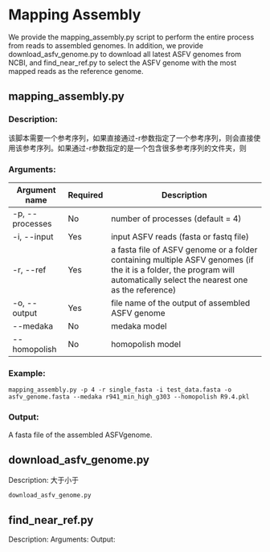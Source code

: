 #  Mapping Assembly
We provide the mapping_assembly.py script to perform the entire process from reads to assembled genomes. In addition, we provide download_asfv_genome.py to download all latest ASFV genomes from NCBI, and find_near_ref.py to select the ASFV genome with the most mapped reads as the reference genome.
## mapping_assembly.py
### Description:
该脚本需要一个参考序列，如果直接通过-r参数指定了一个参考序列，则会直接使用该参考序列。如果通过-r参数指定的是一个包含很多参考序列的文件夹，则
### Arguments:
| Argument name	  | Required | Description |
| --------------  | ----- | -------- |
| -p, --processes |  No  | number of processes (default = 4)   |
| -i,	--input   |  Yes  | input ASFV reads (fasta or fastq file) |
| -r, --ref     |  Yes  | a fasta file of ASFV genome or a folder containing multiple ASFV genomes (if the it is a folder, the program will automatically select the nearest one as the reference)|
| -o, --output   |  Yes  | file name of the output of assembled ASFV genome  |
| --medaka      |  No  | medaka model  |
| --homopolish   |  No  | homopolish model  |

### Example:
```
mapping_assembly.py -p 4 -r single_fasta -i test_data.fasta -o asfv_genome.fasta --medaka r941_min_high_g303 --homopolish R9.4.pkl
```
### Output:
A fasta file of the assembled ASFVgenome.

## download_asfv_genome.py
Description: 大于小于
```
download_asfv_genome.py
```

## find_near_ref.py
Description:
Arguments:
Output:
